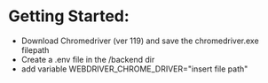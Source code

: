 # Getting Started:

- Download Chromedriver (ver 119) and save the chromedriver.exe filepath
- Create a .env file in the /backend dir
- add variable WEBDRIVER_CHROME_DRIVER="insert file path"


